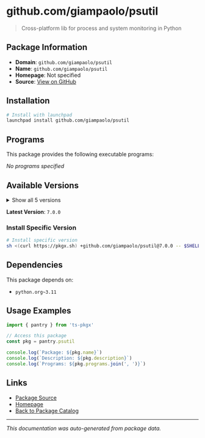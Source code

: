 # github.com/giampaolo/psutil

> Cross-platform lib for process and system monitoring in Python

## Package Information

- **Domain**: `github.com/giampaolo/psutil`
- **Name**: `github.com/giampaolo/psutil`
- **Homepage**: Not specified
- **Source**: [View on GitHub](https://github.com/pkgxdev/pantry/tree/main/projects/github.com/giampaolo/psutil/package.yml)

## Installation

```bash
# Install with launchpad
launchpad install github.com/giampaolo/psutil
```

## Programs

This package provides the following executable programs:

*No programs specified*

## Available Versions

<details>
<summary>Show all 5 versions</summary>

- `7.0.0`, `6.1.1`, `6.1.0`, `6.0.0`, `5.9.8`

</details>

**Latest Version**: `7.0.0`

### Install Specific Version

```bash
# Install specific version
sh <(curl https://pkgx.sh) +github.com/giampaolo/psutil@7.0.0 -- $SHELL -i
```

## Dependencies

This package depends on:

- `python.org~3.11`

## Usage Examples

```typescript
import { pantry } from 'ts-pkgx'

// Access this package
const pkg = pantry.psutil

console.log(`Package: ${pkg.name}`)
console.log(`Description: ${pkg.description}`)
console.log(`Programs: ${pkg.programs.join(', ')}`)
```

## Links

- [Package Source](https://github.com/pkgxdev/pantry/tree/main/projects/github.com/giampaolo/psutil/package.yml)
- [Homepage](#)
- [Back to Package Catalog](../package-catalog.md)

---

*This documentation was auto-generated from package data.*
